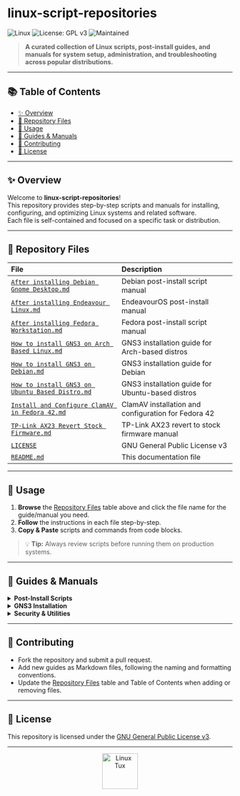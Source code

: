 # linux-script-repositories

![Linux](https://img.shields.io/badge/Linux-Scripts-blue?logo=linux)
![License: GPL v3](https://img.shields.io/badge/License-GPLv3-blue.svg)
![Maintained](https://img.shields.io/badge/status-maintained-brightgreen)

> **A curated collection of Linux scripts, post-install guides, and manuals for system setup, administration, and troubleshooting across popular distributions.**

---

## 📚 Table of Contents

- [✨ Overview](#-overview)
- [📁 Repository Files](#-repository-files)
- [🚀 Usage](#-usage)
- [📖 Guides & Manuals](#-guides--manuals)
- [🤝 Contributing](#-contributing)
- [📝 License](#-license)

---

## ✨ Overview

Welcome to **linux-script-repositories**!  
This repository provides step-by-step scripts and manuals for installing, configuring, and optimizing Linux systems and related software.  
Each file is self-contained and focused on a specific task or distribution.

---

## 📁 Repository Files

| File | Description |
|:---|:---|
| [`After installing Debian Gnome Desktop.md`](./After%20installing%20Debian%20Gnome%20Desktop.md) | Debian post-install script manual |
| [`After installing Endeavour Linux.md`](./After%20installing%20Endeavour%20Linux.md) | EndeavourOS post-install manual |
| [`After installing Fedora Workstation.md`](./After%20installing%20Fedora%20Workstation.md) | Fedora post-install script manual |
| [`How to install GNS3 on Arch Based Linux.md`](./How%20to%20install%20GNS3%20on%20Arch%20Based%20Linux.md) | GNS3 installation guide for Arch-based distros |
| [`How to install GNS3 on Debian.md`](./How%20to%20install%20GNS3%20on%20Debian.md) | GNS3 installation guide for Debian |
| [`How to install GNS3 on Ubuntu Based Distro.md`](./How%20to%20install%20GNS3%20on%20Ubuntu%20Based%20Distro.md) | GNS3 installation guide for Ubuntu-based distros |
| [`Install and Configure ClamAV in Fedora 42.md`](./Install%20and%20Configure%20ClamAV%20in%20Fedora%2042.md) | ClamAV installation and configuration for Fedora 42 |
| [`TP-Link AX23 Revert Stock Firmware.md`](./TP-Link%20AX23%20Revert%20Stock%20Firmware.md) | TP-Link AX23 revert to stock firmware manual |
| [`LICENSE`](./LICENSE) | GNU General Public License v3 |
| [`README.md`](./README.md) | This documentation file |

---

## 🚀 Usage

1. **Browse** the [Repository Files](#-repository-files) table above and click the file name for the guide/manual you need.
2. **Follow** the instructions in each file step-by-step.
3. **Copy & Paste** scripts and commands from code blocks.

> 💡 **Tip:** Always review scripts before running them on production systems.

---

## 📖 Guides & Manuals

<details>
  <summary><strong>Post-Install Scripts</strong></summary>

  - [Debian](./After%20installing%20Debian%20Gnome%20Desktop.md)
  - [EndeavourOS](./After%20installing%20Endeavour%20Linux.md)
  - [Fedora](./After%20installing%20Fedora%20Workstation.md)
</details>

<details>
  <summary><strong>GNS3 Installation</strong></summary>

  - [Arch Linux](./How%20to%20install%20GNS3%20on%20Arch%20Based%20Linux.md)
  - [Debian](./How%20to%20install%20GNS3%20on%20Debian.md)
  - [Ubuntu](./How%20to%20install%20GNS3%20on%20Ubuntu%20Based%20Distro.md)
</details>

<details>
  <summary><strong>Security & Utilities</strong></summary>

  - [ClamAV on Fedora 42](./Install%20and%20Configure%20ClamAV%20in%20Fedora%2042.md)
  - [TP-Link AX23 Firmware](./TP-Link%20AX23%20Revert%20Stock%20Firmware.md)
</details>

---

## 🤝 Contributing

- Fork the repository and submit a pull request.
- Add new guides as Markdown files, following the naming and formatting conventions.
- Update the [Repository Files](#-repository-files) table and Table of Contents when adding or removing files.

---

## 📝 License

This repository is licensed under the [GNU General Public License v3](./LICENSE).

---

<p align="center">
  <img src="https://upload.wikimedia.org/wikipedia/commons/3/35/Tux.svg" alt="Linux Tux" width="80"/>
</p>
